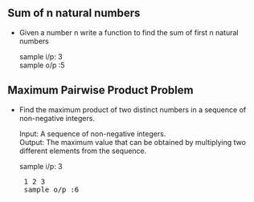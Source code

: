 ##  Sum of n natural numbers

* Given a number n write a function to find the sum of first n natural numbers

	sample	i/p: 3<br />
	sample	o/p :5


## Maximum Pairwise Product Problem

* Find the maximum product of two distinct numbers in a sequence of non-negative integers.

	Input: A sequence of non-negative integers.<br />
        Output: The maximum value that can be obtained by multiplying two different elements from the sequence.

	sample	i/p: 3<br />
              <pre>       1 2 3<br />
	sample	o/p :6
